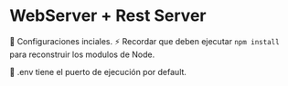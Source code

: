 # WebServer + Rest Server

🔴 Configuraciones inciales.
⚡ Recordar que deben ejecutar ```npm install``` para reconstruir los modulos de Node.

🔗 .env tiene el puerto de ejecución por default.
